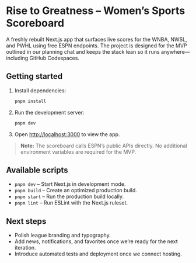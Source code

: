 # Rise to Greatness – Women’s Sports Scoreboard

A freshly rebuilt Next.js app that surfaces live scores for the WNBA, NWSL, and PWHL using free ESPN endpoints. The project is designed for the MVP outlined in our planning chat and keeps the stack lean so it runs anywhere—including GitHub Codespaces.

## Getting started

1. Install dependencies:
   ```bash
   pnpm install
   ```
2. Run the development server:
   ```bash
   pnpm dev
   ```
3. Open [http://localhost:3000](http://localhost:3000) to view the app.

> **Note:** The scoreboard calls ESPN’s public APIs directly. No additional environment variables are required for the MVP.

## Available scripts

- `pnpm dev` – Start Next.js in development mode.
- `pnpm build` – Create an optimized production build.
- `pnpm start` – Run the production build locally.
- `pnpm lint` – Run ESLint with the Next.js ruleset.

## Next steps

- Polish league branding and typography.
- Add news, notifications, and favorites once we’re ready for the next iteration.
- Introduce automated tests and deployment once we connect hosting.
